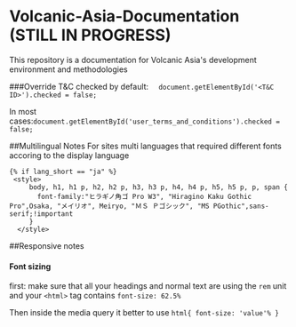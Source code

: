 # Volcanic-Asia-Documentation (STILL IN PROGRESS)
This repository is a documentation for Volcanic Asia's development environment and methodologies

###Override T&C checked by default:
```  document.getElementById('<T&C ID>').checked = false;``` 

In most cases:``` document.getElementById('user_terms_and_conditions').checked = false; ```

##Multilingual Notes
For sites multi languages that required different fonts accoring to the display language 
``` 
{% if lang_short == "ja" %}
 <style>
     body, h1, h1 p, h2, h2 p, h3, h3 p, h4, h4 p, h5, h5 p, p, span {
       font-family:"ヒラギノ角ゴ Pro W3", "Hiragino Kaku Gothic Pro",Osaka, "メイリオ", Meiryo, "ＭＳ Ｐゴシック", "MS PGothic",sans-serif;!important
     }
  </style>
  ```

##Responsive notes
#### Font sizing
first: make sure that all your headings and normal text are using the ```rem``` unit and your ```<html>``` tag contains ```font-size: 62.5% ```

Then inside the media query it better to use ``` html{ font-size: 'value'% } ```
